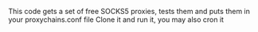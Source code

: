 This code gets a set of free SOCKS5 proxies, tests them and puts them in your proxychains.conf file 
Clone it and run it, you may also cron it
